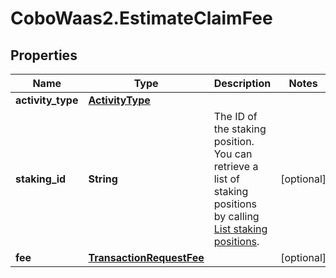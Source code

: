 # CoboWaas2.EstimateClaimFee

## Properties

Name | Type | Description | Notes
------------ | ------------- | ------------- | -------------
**activity_type** | [**ActivityType**](ActivityType.md) |  | 
**staking_id** | **String** | The ID of the staking position. You can retrieve a list of staking positions by calling [List staking positions](/v2/api-references/stakings/list-staking-positions). | [optional] 
**fee** | [**TransactionRequestFee**](TransactionRequestFee.md) |  | [optional] 


